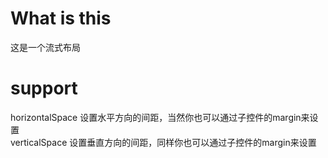 # What is this 
这是一个流式布局

# support
horizontalSpace 设置水平方向的间距，当然你也可以通过子控件的margin来设置
<br />verticalSpace 设置垂直方向的间距，同样你也可以通过子控件的margin来设置
